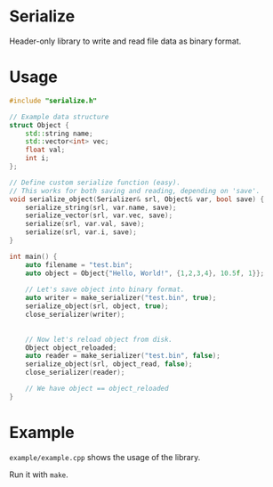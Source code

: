 # Serialize
Header-only library to write and read file data as binary format.

# Usage
```C++
#include "serialize.h"

// Example data structure
struct Object {
    std::string name;
    std::vector<int> vec;
    float val;
    int i;
};

// Define custom serialize function (easy).
// This works for both saving and reading, depending on 'save'.
void serialize_object(Serializer& srl, Object& var, bool save) {
    serialize_string(srl, var.name, save);
    serialize_vector(srl, var.vec, save);
    serialize(srl, var.val, save);
    serialize(srl, var.i, save);
}

int main() {
    auto filename = "test.bin";
    auto object = Object{"Hello, World!", {1,2,3,4}, 10.5f, 1}};
    
    // Let's save object into binary format.
    auto writer = make_serializer("test.bin", true);
    serialize_object(srl, object, true);
    close_serializer(writer);
    
    
    // Now let's reload object from disk.
    Object object_reloaded;
    auto reader = make_serializer("test.bin", false);
    serialize_object(srl, object_read, false);
    close_serializer(reader);

    // We have object == object_reloaded
}
```

# Example
`example/example.cpp` shows the usage of the library.

Run it with `make`.

